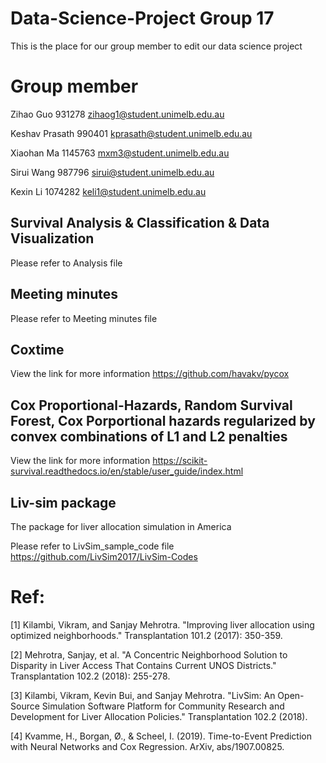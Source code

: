 # Data-Science-Project Group 17
This is the place for our group member to edit our data science project
# Group member
Zihao Guo 931278 zihaog1@student.unimelb.edu.au

Keshav Prasath 990401 kprasath@student.unimelb.edu.au

Xiaohan Ma 1145763 mxm3@student.unimelb.edu.au

Sirui Wang 987796 sirui@student.unimelb.edu.au

Kexin Li 1074282 keli1@student.unimelb.edu.au 

## Survival Analysis & Classification & Data Visualization
Please refer to Analysis file

## Meeting minutes
Please refer to Meeting minutes file

## Coxtime
View the link for more information
https://github.com/havakv/pycox

## Cox Proportional-Hazards, Random Survival Forest, Cox Porportional hazards regularized by convex combinations of L1 and L2 penalties
View the link for more information
https://scikit-survival.readthedocs.io/en/stable/user_guide/index.html

## Liv-sim package 
The package for liver allocation simulation in America

Please refer to LivSim_sample_code file
https://github.com/LivSim2017/LivSim-Codes



# Ref:
[1] Kilambi, Vikram, and Sanjay Mehrotra. "Improving liver allocation using optimized neighborhoods." Transplantation 101.2 (2017): 350-359.

[2] Mehrotra, Sanjay, et al. "A Concentric Neighborhood Solution to Disparity in Liver Access That Contains Current UNOS Districts." Transplantation 102.2 (2018): 255-278.

[3] Kilambi, Vikram, Kevin Bui, and Sanjay Mehrotra. "LivSim: An Open-Source Simulation Software Platform for Community Research and Development for Liver Allocation Policies." Transplantation 102.2 (2018).

[4] Kvamme, H., Borgan, Ø., & Scheel, I. (2019). Time-to-Event Prediction with Neural Networks and Cox Regression. ArXiv, abs/1907.00825.

